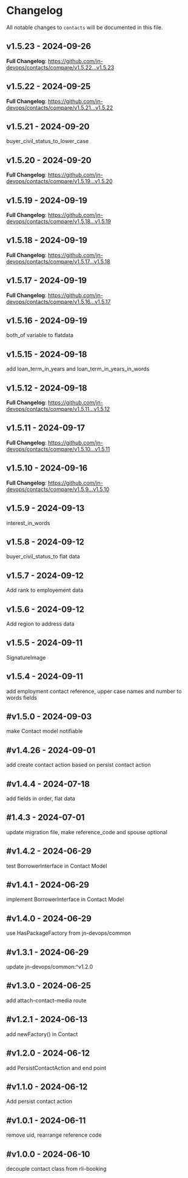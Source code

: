 # Changelog

All notable changes to `contacts` will be documented in this file.

## v1.5.23 - 2024-09-26

**Full Changelog**: https://github.com/jn-devops/contacts/compare/v1.5.22...v1.5.23

## v1.5.22 - 2024-09-25

**Full Changelog**: https://github.com/jn-devops/contacts/compare/v1.5.21...v1.5.22

## v1.5.21 - 2024-09-20

buyer_civil_status_to_lower_case

## v1.5.20 - 2024-09-20

**Full Changelog**: https://github.com/jn-devops/contacts/compare/v1.5.19...v1.5.20

## v1.5.19 - 2024-09-19

**Full Changelog**: https://github.com/jn-devops/contacts/compare/v1.5.18...v1.5.19

## v1.5.18 - 2024-09-19

**Full Changelog**: https://github.com/jn-devops/contacts/compare/v1.5.17...v1.5.18

## v1.5.17 - 2024-09-19

**Full Changelog**: https://github.com/jn-devops/contacts/compare/v1.5.16...v1.5.17

## v1.5.16 - 2024-09-19

both_of variable to flatdata

## v1.5.15 - 2024-09-18

add loan_term_in_years and loan_term_in_years_in_words

## v1.5.12 - 2024-09-18

**Full Changelog**: https://github.com/jn-devops/contacts/compare/v1.5.11...v1.5.12

## v1.5.11 - 2024-09-17

**Full Changelog**: https://github.com/jn-devops/contacts/compare/v1.5.10...v1.5.11

## v1.5.10 - 2024-09-16

**Full Changelog**: https://github.com/jn-devops/contacts/compare/v1.5.9...v1.5.10

## v1.5.9 - 2024-09-13

interest_in_words

## v1.5.8 - 2024-09-12

buyer_civil_status_to flat data

## v1.5.7 - 2024-09-12

Add rank to employement data

## v1.5.6 - 2024-09-12

Add region to address data

## v1.5.5 - 2024-09-11

SignatureImage

## v1.5.4 - 2024-09-11

add employment contact reference, upper case names and number to words fields

## #v1.5.0 - 2024-09-03

make Contact model notifiable

## #v1.4.26 - 2024-09-01

add create contact action based on persist contact action

## #v1.4.4 - 2024-07-18

add fields in order, flat data

## #1.4.3 - 2024-07-01

update migration file, make reference_code and spouse optional

## #v1.4.2 - 2024-06-29

test BorrowerInterface in Contact Model

## #v1.4.1 - 2024-06-29

implement BorrowerInterface in Contact Model

## #v1.4.0 - 2024-06-29

use HasPackageFactory from jn-devops/common

## #v1.3.1 - 2024-06-29

update jn-devops/common:^v1.2.0

## #v1.3.0 - 2024-06-25

add attach-contact-media route

## #v1.2.1 - 2024-06-13

add newFactory() in Contact

## #v1.2.0 - 2024-06-12

add PersistContactAction and end point

## #v1.1.0 - 2024-06-12

Add persist contact action

## #v1.0.1 - 2024-06-11

remove uid, rearrange reference code

## #v1.0.0 - 2024-06-10

decouple contact class from rli-booking
